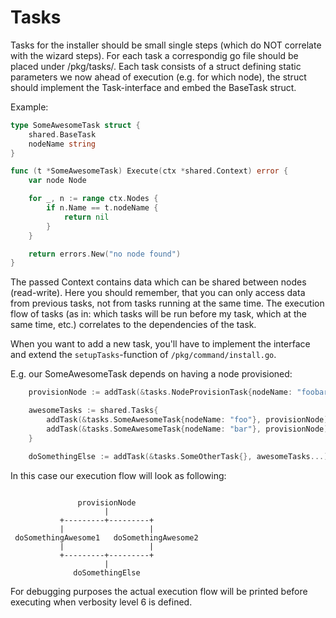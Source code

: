 # Tasks

Tasks for the installer should be small single steps (which do NOT correlate with the wizard steps).
For each task a correspondig go file should be placed under /pkg/tasks/.
Each task consists of a struct defining static parameters we now ahead of execution (e.g. for which node), the struct should implement the Task-interface and embed the BaseTask struct.

Example:
```go
type SomeAwesomeTask struct {
	shared.BaseTask
	nodeName string
}

func (t *SomeAwesomeTask) Execute(ctx *shared.Context) error {
	var node Node

	for _, n := range ctx.Nodes {
		if n.Name == t.nodeName {
			return nil
		}
	}

	return errors.New("no node found")
}
```

The passed Context contains data which can be shared between nodes (read-write).
Here you should remember, that you can only access data from previous tasks, not from tasks running at the same time.
The execution flow of tasks (as in: which tasks will be run before my task, which at the same time, etc.) correlates to the dependencies of the task.

When you want to add a new task, you'll have to implement the interface and extend the `setupTasks`-function of `/pkg/command/install.go`.

E.g. our SomeAwesomeTask depends on having a node provisioned:
```go
	provisionNode := addTask(&tasks.NodeProvisionTask{nodeName: "foobar"})

	awesomeTasks := shared.Tasks{
		addTask(&tasks.SomeAwesomeTask{nodeName: "foo"}, provisionNode),
		addTask(&tasks.SomeAwesomeTask{nodeName: "bar"}, provisionNode),
	}

	doSomethingElse := addTask(&tasks.SomeOtherTask{}, awesomeTasks...)
```

In this case our execution flow will look as following:
```

               provisionNode
                     |
           +---------+---------+
           |                   |
 doSomethingAwesome1   doSomethingAwesome2
           |                   |
           +---------+---------+
                     |
              doSomethingElse   

```

For debugging purposes the actual execution flow will be printed before executing when verbosity level 6 is defined.